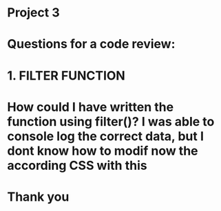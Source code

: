 # Project 3

# Questions for a code review:

# 1. FILTER FUNCTION

# How could I have written the function using filter()? I was able to console log the correct data, but I dont know how to modif now the according CSS with this

# Thank you
